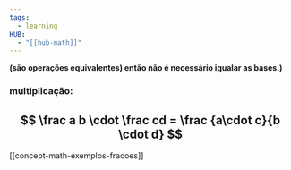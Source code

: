 ```yaml
---
tags:
  - learning
HUB:
  - "[[hub-math]]"
---
```


**(são operações equivalentes) então não é necessário igualar as bases.)**

### multiplicação:

## $$ \frac a b \cdot \frac cd = \frac {a\cdot c}{b \cdot d} $$


[[concept-math-exemplos-fracoes]] 